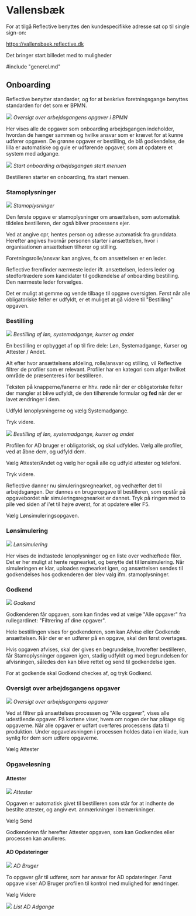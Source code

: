 # Vallensbæk

For at tilgå Reflective benyttes den kundespecifikke adresse sat op til single
sign-on:

https://vallensbaek.reflective.dk

Det bringer start billedet med to muligheder

#include "generel.md"

## Onboarding

Reflective benytter standarder, og for at beskrive foretningsgange benyttes
standarden for det som er BPMN.

![](./onboarding-bpmn.png)
*Oversigt over arbejdsgangens opgaver i BPMN*

Her vises alle de opgaver som onboarding arbejdsgangen indeholder, hvordan de
hænger sammen og hvilke ansvar som er krævet for at kunne udfører opgaven.
De grønne opgaver er bestilling, de blå godkendelse, de lilla er automatiske og
gule er udførende opgaver, som at opdatere et system med adgange.

![](./onboarding0.png)
*Start onboarding arbejdsgangen start menuen*

Bestilleren starter en onboarding, fra start menuen.

### Stamoplysninger
![](./onboarding1.png)
*Stamoplysninger*

Den første opgave er stamoplysninger om ansættelsen, som automatisk tildeles
bestilleren, der også bliver processens ejer.

Ved at angive cpr, hentes person og adresse automatisk fra grunddata. Herefter
angives hvornår personen starter i ansættelsen, hvor i organisationen
ansættelsen tilhører og stilling.

Foretningsrolle/ansvar kan angives, fx om ansættelsen er en leder.

Reflective fremfinder nærmeste leder ift. ansættelsen, leders leder og
stedfortrædere som kandidater til godkendelse af onboarding bestilling. Den
nærmeste leder forvælges.

Det er muligt at gemme og vende tilbage til opgave oversigten. Først når alle
obligatoriske felter er udfyldt, er et muliget at gå videre til "Bestilling"
opgaven.

### Bestilling
![](./onboarding2.png)
*Bestilling af løn, systemadgange, kurser og andet*

En bestilling er opbygget af op til fire dele: Løn, Systemadgange, Kurser og
Attester / Andet.

Alt efter hvor ansættelsens afdeling, rolle/ansvar og stilling, vil Reflective
filtrer de profiler som er relevant. Profiler har en kategori som afgør hvilket
område de præsenteres i for bestilleren.

Teksten på knapperne/fanerne er hhv. røde når der er obligatoriske felter der
mangler at blive udfyldt, de den tilhørende formular og **fed** når der er lavet
ændringer i dem.

Udfyld lønoplysningerne og vælg Systemadgange.

Tryk videre.

![](./onboarding3.png)
*Bestilling af løn, systemadgange, kurser og andet*

Profilen for AD bruger er obligatorisk, og skal udfyldes. Vælg alle profiler,
ved at åbne dem, og udfyld dem.

Vælg Attester/Andet og vælg her også alle og udfyld attester og telefoni.

Tryk videre.

Reflective danner nu simuleringsregnearket, og vedhæfter det til arbejdsgangen.
Der dannes en brugeropgave til bestilleren, som opstår på opgavebordet når
simuleringsregnearket er dannet. Tryk på ringen med to pile ved siden af i'et
til højre øverst, for at opdatere eller F5.

Vælg Lønsimuleringsopgaven.

### Lønsimulering
![](./onboarding4.png)
*Lønsimulering*

Her vises de indtastede lønoplysninger og en liste over vedhæftede filer.
Det er her muligt at hente regnearket, og benytte det til lønsimulering. Når
simuleringen er klar, uploades regnearket igen, og ansættelsen sendes til
godkendelses hos godkenderen der blev valg ifm. stamoplysninger.

### Godkend
![](./onboarding5.png)
*Godkend*

Godkenderen får opgaven, som kan findes ved at vælge "Alle opgaver" fra
rullegardinet: "Filtrering af dine opgaver".

Hele bestillingen vises for godkenderen, som kan Afvise eller Godkende ansættelsen.
Når der er en udfører på en opgave, skal den først overtages.

Hvis opgaven afvises, skal der gives en begrundelse, hvorefter bestilleren, får
Stamoplysninger opgaven igen, stadig udfyldt og med begrundelsen for afvisningen,
således den kan blive rettet og send til godkendelse igen.

For at godkende skal Godkend checkes af, og tryk Godkend.

### Oversigt over arbejdsgangens opgaver
![](./onboarding6.png)
*Oversigt over arbejdsgangens opgaver*

Ved at filtrer på ansættelses processen og "Alle opgaver", vises alle udestående
opgaver. På kortene viser, hvem om nogen der har påtage sig opgaverne. Når alle
opgaver er udført overføres processens data til produktion. Under opgaveløsningen
i processen holdes data i en klade, kun synlig for dem som udføre opgaverne.

Vælg Attester

### Opgaveløsning

#### Attester
![](./onboarding7.png)
*Attester*

Opgaven er automatisk givet til bestilleren som står for at indhente de
bestilte attester, og angiv evt. anmærkninger i bemærkninger.

Vælg Send

Godkenderen får herefter Attester opgaven, som kan Godkendes eller processen kan
anulleres.

#### AD Opdateringer
![](./onboarding8.png)
*AD Bruger*

To opgaver går til udfører, som har ansvar for AD opdateringer. Først opgave viser
AD Bruger profilen til kontrol med mulighed for ændringer.

Vælg Videre

![](./onboarding9.png)
*List AD Adgange*

